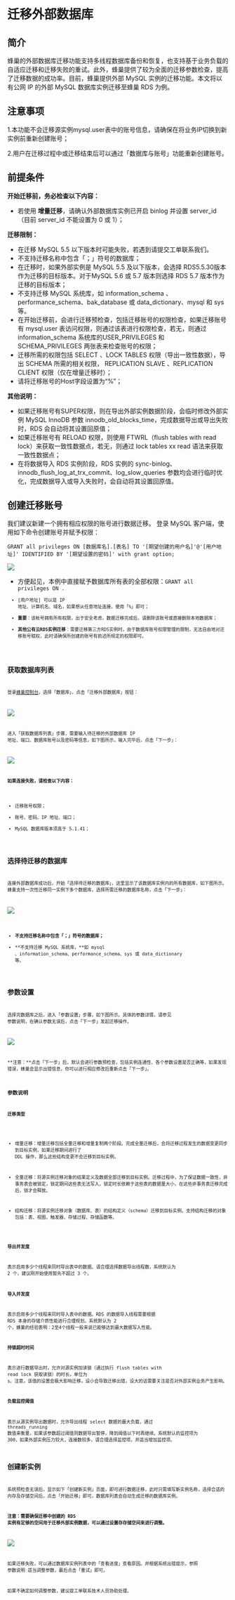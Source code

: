 # 迁移外部数据库

## 简介

蜂巢的外部数据库迁移功能支持多线程数据库备份和恢复，也支持基于业务负载的自适应迁移和迁移失败的重试。此外，蜂巢提供了较为全面的迁移参数检查，提高了迁移数据的成功率。目前，蜂巢提供外部 MySQL 实例的迁移功能。本文将以有公网 IP 的外部 MySQL 数据库实例迁移至蜂巢 RDS 为例。

## 注意事项

1.本功能不会迁移源实例mysql.user表中的账号信息，请确保在将业务IP切换到新实例前重新创建账号；

2.用户在迁移过程中或迁移结束后可以通过「数据库与账号」功能重新创建账号。

## 前提条件

**开始迁移前，务必检查以下内容：**

* 若使用 **增量迁移**，请确认外部数据库实例已开启 binlog 并设置 server_id（目前 server_id 不能设置为 0 或 1）；

**迁移限制：**

* 在迁移 MySQL 5.5 以下版本时可能失败，若遇到请提交工单联系我们。
* 不支持迁移名称中包含「；」符号的数据库；
* 在迁移时，如果外部实例是 MySQL 5.5 及以下版本，会选择 RDS5.5.30版本作为迁移的目标版本。对于MySQL 5.6 或 5.7 版本则选择 RDS 5.7 版本作为迁移的目标版本；
* 不支持迁移 MySQL 系统库，如 information_schema 、performance_schema、bak_database 或 data_dictionary、mysql 和 sys 等。
* 在开始迁移前，会进行迁移预检查，包括迁移账号的权限检查，如果迁移账号有 mysql.user  表访问权限，则通过该表进行权限检查，若无，则通过 information_schema 系统库的USER_PRIVILEGES 和 SCHEMA_PRIVILEGES 两张表来检查账号的权限；
* 迁移所需的权限包括 SELECT 、LOCK TABLES 权限（导出一致性数据），导出 SCHEMA 所需的相关权限， REPLICATION SLAVE 、REPLICATION CLIENT 权限（仅在增量迁移时）；
* 请将迁移账号的Host字段设置为“%”；

**其他说明：**

* 如果迁移账号有SUPER权限，则在导出外部实例数据阶段，会临时修改外部实例 MySQL InnoDB 参数 innodb_old_blocks_time，完成数据导出或导出失败时，RDS 会自动将其设置回原值；
* 如果迁移账号有 RELOAD 权限，则使用 FTWRL（flush tables with read lock）来获取一致性数据点，若无，则通过 lock tables xx read 语法来获取一致性数据点；
* 在将数据导入 RDS 实例阶段，RDS 实例的 sync-binlog、innodb_flush_log_at_trx_commit、log_slow_queries 参数均会进行临时优化，完成数据导入或导入失败时，会自动将其设置回原值。

## 创建迁移账号

我们建议新建一个拥有相应权限的账号进行数据迁移。 登录 MySQL 客户端，使用如下命令创建账号并赋予权限：

    GRANT all privileges ON [数据库名].[表名] TO '[期望创建的用户名]'@'[用户地址]' IDENTIFIED BY '[期望设置的密码]' with grant option;

![](../image/迁移外部数据库权限.png)

* 方便起见，本例中直接赋予数据库所有表的全部权限：<code>GRANT all privileges ON *.*<code>
* [用户地址] 可以是 IP 地址、计算机名、域名，如果想从任意地址连接，使用「%」即可；
* **重要**：该帐号拥有所有权限，出于安全考虑，数据迁移完成后，请删除该账号或直接删除本地数据库；
* **其他公有云RDS实例迁移**：需要迁移第三方RDS实例时，由于数据库账号权限管理的限制，无法自由地对迁移账号赋权，此时请确保所创建的账号有前述所规定的权限即可。

## 获取数据库列表

登录[蜂巢控制台](https://c.163.com/dashboard#/m/overview/)，选择「数据库」，点击「迁移外部数据库」按钮：

![](../image/迁移外部数据库_迁移外部数据库.png)

进入「获取数据库列表」步骤，需要输入待迁移的外部数据库 IP 地址、端口、数据库账号以及密码等信息，如下图所示，输入完毕后，点击「下一步」：

![](../image/迁移外部数据库_获取数据库列表.png)

**如果连接失败，请检查以下内容：**

* 迁移账号权限；
* 账号、密码、IP 地址、端口；
* MySQL 数据库版本须高于 5.1.41；

## 选择待迁移的数据库

连接外部数据库成功后，开始「选择待迁移的数据库」，这里显示了该数据库实例内的所有数据库，如下图所示。蜂巢支持一次性迁移同一实例下多个数据库，选择所需迁移的数据库名称，点击「下一步」：

![](../image/迁移外部数据库_选择待迁移的数据库.png)

* **不支持迁移名称中包含「；」符号的数据库；**
* **不支持迁移 MySQL 系统库，**如 mysql 、information_schema、performance_schema、sys 或 data_dictionary 等。

## 参数设置

选择完数据库之后，进入「参数设置」步骤，如下图所示。具体的参数详情，请参见 参数说明，在确认参数无误后，点击「下一步」发起迁移操作。

![](../image/迁移外部数据库_参数设置.png)

**注意：**点击「下一步」后，默认会进行参数预检查，包括实例连通性、各个参数设置是否正确等，如果发现错误，蜂巢会显示出错信息，你可以进行相应修改后重新点击「下一步」。

### 参数说明

**迁移类型**

* 增量迁移：增量迁移包括全量迁移和增量复制两个阶段。完成全量迁移后，会将迁移过程发生的数据变更同步到目标实例，如果迁移期间进行了 DDL 操作，那么这些结构变更不会迁移到目标实例。

* 全量迁移：将源实例迁移对象的结果定义及数据全部迁移到目标实例。迁移过程中，为了保证数据一致性，非事务表会被锁定，锁定期间这些表无法写入，锁定时长依赖于这些表的数据量大小，在这些非事务表迁移完成后，锁才会释放。

* 结构迁移：将源实例迁移对象（数据库、表）的结构定义（schema）迁移到目标实例。支持结构迁移的对象包括：表、视图、触发器、存储过程、存储函数等。

**导出并发度**

表示启用多少个线程来同时导出表中的数据。请合理选择数据导出线程数，系统默认为 2 个，建议刚开始使用暂先不超过 3 个。

**导入并发度**

表示启用多少个线程来同时导入表中的数据。RDS 的数据导入线程需要根据 RDS 本身的存储介质性能进行合理规划。系统默认为 2 个，蜂巢的经验表明：2至4个线程一般来说已能够达到最大数据写入性能。

**持锁超时时间**

表示进行数据导出时，允许对源实例加读锁（通过执行 flush tables with read lock 获取读锁）的时长，单位为 s。注意，该值的设置会极大影响迁移，设小会导致迁移出错，设大的话需要关注是否对外部实例业务产生影响。

**负载监控阈值**

表示从源实例导出数据时，允许导出线程 select 数据的最大负载，通过 threads_running 数值来衡量，如果该参数超过阈值则数据导出暂停，降到阈值以下时再继续。系统默认的监控项为 300，如果外部实例压力较大，连接数较多，请合理选择监控项，并适当增加监控项。

## 创建新实例

系统预检查无误后，显示如下「创建新实例」页面，即可进行数据迁移，此时只需填写新实例名称，选择合适的内存及存储空间后，点击「开始迁移」即可，数据库列表会自动生成迁移的数据库实例。

**注意：需要确保迁移中创建的 RDS 实例有足够的空间用于迁移外部实例数据，可以通过设置存存储空间来进行调整。**

![](../image/迁移外部数据库_创建新实例.png)

如果迁移失败，可以通过数据库实例列表中的「查看进度」查看原因。并根据系统出错提示，参照 参数说明 适当调整参数，最后点击「重试」即可。

如果不确定如何调整参数，建议提工单联系技术人员协助处理。